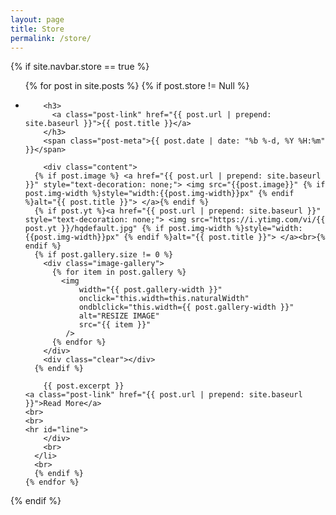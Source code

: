 ```yaml
---
layout: page
title: Store
permalink: /store/
---
```


{% if site.navbar.store == true %}

<div class="post">
  <ul class="post-list">
    {% for post in site.posts %}
    {% if post.store != Null %}
      <li>

        <h3>
          <a class="post-link" href="{{ post.url | prepend: site.baseurl }}">{{ post.title }}</a>
        </h3>
        <span class="post-meta">{{ post.date | date: "%b %-d, %Y %H:%m" }}</span>

		<div class="content">
      {% if post.image %} <a href="{{ post.url | prepend: site.baseurl }}" style="text-decoration: none;"> <img src="{{post.image}}" {% if post.img-width %}style="width:{{post.img-width}}px" {% endif %}alt="{{ post.title }}"> </a>{% endif %}
      {% if post.yt %}<a href="{{ post.url | prepend: site.baseurl }}" style="text-decoration: none;"> <img src="https://i.ytimg.com/vi/{{ post.yt }}/hqdefault.jpg" {% if post.img-width %}style="width:{{post.img-width}}px" {% endif %}alt="{{ post.title }}"> </a><br>{% endif %}
      {% if post.gallery.size != 0 %}
        <div class="image-gallery">
          {% for item in post.gallery %}
            <img
                width="{{ post.gallery-width }}"
                onclick="this.width=this.naturalWidth"
                ondblclick="this.width={{ post.gallery-width }}"
                alt="RESIZE IMAGE"
                src="{{ item }}"
             />
          {% endfor %}
        </div>
        <div class="clear"></div>
      {% endif %}

		{{ post.excerpt }}
    <a class="post-link" href="{{ post.url | prepend: site.baseurl }}">Read More</a>
    <br>
    <br>
    <hr id="line">
        </div>
		<br>
      </li>
      <br>
      {% endif %}
    {% endfor %}
  </ul>
</div>


{% endif %}
